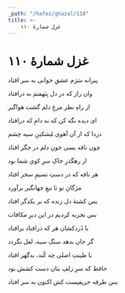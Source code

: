 ```yaml
---
_path: "/hafez/ghazal/110"
title: >-
    غزل شمارهٔ ۱۱۰
---
```

# غزل شمارهٔ ۱۱۰

<div class="b" id="bn1"><div class="m1"><p>پیرانه سَرَم عشقِ جوانی به سر افتاد</p></div>
<div class="m2"><p>وان راز که در دل بِنَهفتم به درافتاد</p></div></div>
<div class="b" id="bn2"><div class="m1"><p>از راهِ نظر مرغِ دلم گشت هواگیر</p></div>
<div class="m2"><p>ای دیده نگه کن که به دامِ که درافتاد</p></div></div>
<div class="b" id="bn3"><div class="m1"><p>دردا که از آن آهوی مُشکینِ سیه چشم</p></div>
<div class="m2"><p>چون نافه بسی خونِ دلم در جگر افتاد</p></div></div>
<div class="b" id="bn4"><div class="m1"><p>از رهگذرِ خاکِ سرِ کویِ شما بود</p></div>
<div class="m2"><p>هر نافه که در دستِ نسیمِ سحر افتاد</p></div></div>
<div class="b" id="bn5"><div class="m1"><p>مژگانِ تو تا تیغِ جهانگیر برآورد</p></div>
<div class="m2"><p>بس کشتهٔ دل زنده که بر یکدِگر افتاد</p></div></div>
<div class="b" id="bn6"><div class="m1"><p>بس تجربه کردیم در این دیرِ مکافات</p></div>
<div class="m2"><p>با دُردکشان هر که درافتاد برافتاد</p></div></div>
<div class="b" id="bn7"><div class="m1"><p>گر جان بدهد سنگِ سیه، لعل نگردد</p></div>
<div class="m2"><p>با طینتِ اصلی چه کُند، بدگهر افتاد</p></div></div>
<div class="b" id="bn8"><div class="m1"><p>حافظ که سرِ زلفِ بتان دست کشش بود</p></div>
<div class="m2"><p>بس طرفه حریفیست کش اکنون به سر افتاد</p></div></div>
